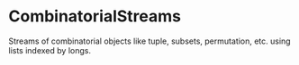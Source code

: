 # CombinatorialStreams
Streams of combinatorial objects like tuple, subsets, permutation, etc. using lists indexed by longs.
